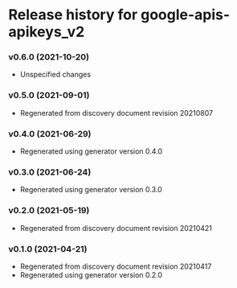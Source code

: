 # Release history for google-apis-apikeys_v2

### v0.6.0 (2021-10-20)

* Unspecified changes

### v0.5.0 (2021-09-01)

* Regenerated from discovery document revision 20210807

### v0.4.0 (2021-06-29)

* Regenerated using generator version 0.4.0

### v0.3.0 (2021-06-24)

* Regenerated using generator version 0.3.0

### v0.2.0 (2021-05-19)

* Regenerated from discovery document revision 20210421

### v0.1.0 (2021-04-21)

* Regenerated from discovery document revision 20210417
* Regenerated using generator version 0.2.0

